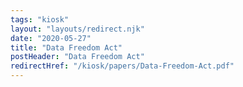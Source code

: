 ```yaml
---
tags: "kiosk"
layout: "layouts/redirect.njk"
date: "2020-05-27"
title: "Data Freedom Act"
postHeader: "Data Freedom Act"
redirectHref: "/kiosk/papers/Data-Freedom-Act.pdf"
---
```

